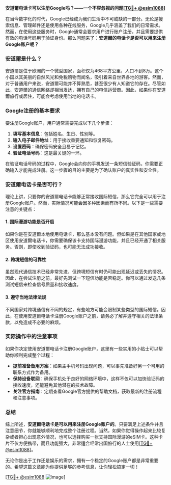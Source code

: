**安道爾电话卡可以注册Google吗？——一个不容忽视的问题[[TG💪+ @esim1088](https://t.me/s/esim1088)]**

在当今数字化的时代，Google已经成为我们生活中不可或缺的一部分。无论是搜索信息、管理邮件还是使用各种在线服务，Google几乎涵盖了我们的日常需求。然而，在使用这些服务时，Google通常会要求用户进行账户注册，并且需要提供有效的电话号码用于验证身份。那么问题来了：**安道爾的电话卡是否可以用来注册Google账户呢？**

### 安道爾是什么？

安道爾是位于欧洲的一个微型国家，面积仅为468平方公里，人口不到8万。这个小国以其美丽的自然风光和免税购物而闻名，吸引着来自世界各地的游客。然而，对于普通用户来说，安道爾可能并不算熟悉，甚至很少有人知道它的存在。尽管如此，安道爾的通信网络却相当发达，拥有自己的电信运营商。因此，如果你在安道爾旅行或居住，可能会考虑使用当地的电话卡。

### Google注册的基本要求

要注册Google账户，用户通常需要完成以下几个步骤：

1. **填写基本信息**：包括姓名、生日、性别等。
2. **输入电子邮件地址**：用于接收重要通知和恢复密码。
3. **设置密码**：确保密码安全且易于记忆。
4. **验证电话号码**：这是最关键的一环。

在验证电话号码的过程中，Google会向你的手机发送一条短信验证码，你需要正确输入才能完成注册。这一步骤的目的主要是为了确认账户的真实性和安全性。

### 安道爾电话卡是否可行？

理论上讲，只要你的安道爾电话卡能够正常接收国际短信，那么它完全可以用于注册Google账户。然而，实际情况可能会因多种因素而有所不同。以下是一些需要注意的关键点：

#### 1. 国际漫游功能是否开启

如果你是在安道爾本地使用电话卡，那么基本没有问题。但如果是在其他国家或地区使用安道爾电话卡，你需要确保该卡支持国际漫游功能，并且已经开通了相关服务。否则，即使收到验证码，也可能无法成功接收。

#### 2. 跨境短信的可靠性

虽然现代通信技术已经非常先进，但跨境短信有时仍可能出现延迟或丢失的情况。因此，在尝试注册之前，最好先测试一下短信功能是否稳定。你可以通过发送几条测试短信来检查信号质量和接收速度。

#### 3. 遵守当地法律法规

不同国家对跨境通信有不同的规定，有些地方可能会限制某些类型的国际短信。因此，在使用安道爾电话卡注册Google账户之前，请务必了解并遵守相关的法律条款，以免造成不必要的麻烦。

### 实际操作中的注意事项

如果你决定使用安道爾电话卡注册Google账户，这里有一些实用的小贴士可以帮助你顺利完成整个过程：

- **提前准备备用方案**：如果主手机号码出现问题，可以事先准备好另一个可用的联系方式作为备用。
- **保持设备联网**：确保手机处于良好的网络环境中，这样不仅可以加快验证码的接收速度，还能避免其他潜在的技术故障。
- **关注官方指南**：定期查看Google官方提供的帮助文档，获取最新的注册流程和注意事项。

### 总结

综上所述，**安道爾电话卡是可以用来注册Google账户的**。只要满足上述条件并且注意细节，你就能够顺利地完成整个注册过程。当然，如果你觉得操作起来比较复杂或者担心出现意外情况，也可以选择购买一张支持国际漫游的eSIM卡。这种卡片不仅方便携带，而且功能强大，非常适合经常出国旅行的人士使用[[TG💪+ @esim1088](https://t.me/s/esim1088)]。

无论你是出于工作还是娱乐的需求，拥有一个稳定的Google账户都是非常重要的。希望这篇文章能为你提供足够的参考信息，让你轻松搞定一切！

[[TG💪+ @esim1088](https://t.me/s/esim1088) ![Image](https://i.postimg.cc/4NQfJmqS/Snipaste-2025-05-13-00-14-12.png)]